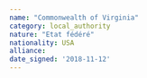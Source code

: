 ```yaml
---
name: "Commonwealth of Virginia"
category: local_authority
nature: "Etat fédéré"
nationality: USA
alliance: 
date_signed: '2018-11-12'
---
```

    